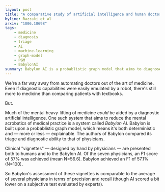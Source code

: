 ```yaml
---
layout: post
title: "A comparative study of artificial intelligence and human doctors for the purpose of triage and diagnosis"
byline: Razzaki et al
arxiv: "1806.10698"
tags:
    - medicine
    - diagnosis
    - triage
    - AI
    - machine-learning
    - graph-model
    - PGM
    - BabylonAI
summary: Babylon AI is a probablistic graph model that aims to diagnose clinical conditions as well as human physicians.
---
```


We're a far way away from automating doctors out of the art of medicine. Even if diagnostic capabilities were easily emulated by a robot, there's still more to medicine than comparing patients with textbooks.

But.

Much of the mental heavy-lifting of medicine _could_ be aided by a diagnostic artificial intelligence. One such system that aims to reduce the mental acrobatics of medical practice is a system called _Babylon AI_.  Babylon is built upon a probablistic graph model, which means it's both deterministic and — more or less — explainable. The authors of Babylon compared its triage and diagnostic ability to that of physicians.

Clinical "vignettes" — designed by hand by physicians — are presented both to humans and to the Babylon AI. Of the seven physicians, an F1 score of 57% was achieved (mean N=56.6). Babylon achieved an F1 of 57.1% (N=100).

So Babylon's assessment of these vignettes is comparable to the average of several physicians in terms of precision and recall (though AI scored a bit lower on a subjective test evaluated by experts).

